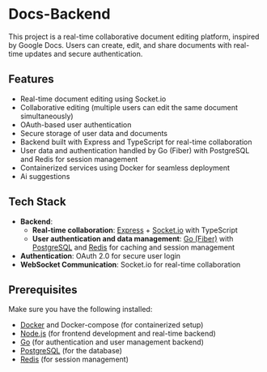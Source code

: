 # Docs-Backend

This project is a real-time collaborative document editing platform, inspired by Google Docs. Users can create, edit, and share documents with real-time updates and secure authentication.

## Features

- Real-time document editing using Socket.io
- Collaborative editing (multiple users can edit the same document simultaneously)
- OAuth-based user authentication
- Secure storage of user data and documents
- Backend built with Express and TypeScript for real-time collaboration
- User data and authentication handled by Go (Fiber) with PostgreSQL and Redis for session management
- Containerized services using Docker for seamless deployment
- Ai suggestions

## Tech Stack

- **Backend**: 
  - **Real-time collaboration**: [Express](https://expressjs.com/) + [Socket.io](https://socket.io/) with TypeScript
  - **User authentication and data management**: [Go (Fiber)](https://gofiber.io/) with [PostgreSQL](https://www.postgresql.org/) and [Redis](https://redis.io/) for caching and session management
- **Authentication**: OAuth 2.0 for secure user login
- **WebSocket Communication**: Socket.io for real-time collaboration

## Prerequisites

Make sure you have the following installed:

- [Docker](https://www.docker.com/) and Docker-compose (for containerized setup)
- [Node.js](https://nodejs.org/en/) (for frontend development and real-time backend)
- [Go](https://golang.org/) (for authentication and user management backend)
- [PostgreSQL](https://www.postgresql.org/) (for the database)
- [Redis](https://redis.io/) (for session management)

